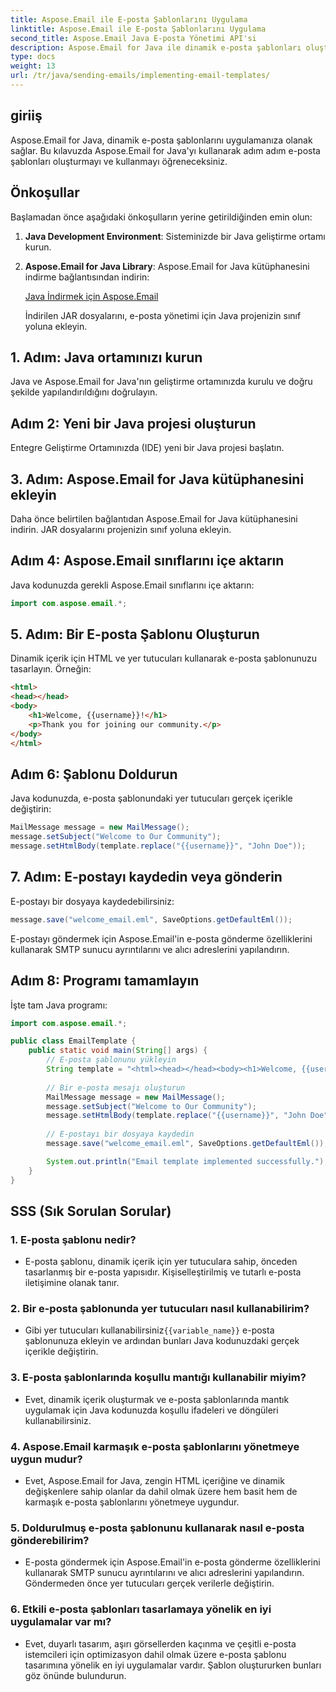 ```yaml
---
title: Aspose.Email ile E-posta Şablonlarını Uygulama
linktitle: Aspose.Email ile E-posta Şablonlarını Uygulama
second_title: Aspose.Email Java E-posta Yönetimi API'si
description: Aspose.Email for Java ile dinamik e-posta şablonları oluşturmayı öğrenin. Etkili e-posta iletişimi için kod örnekleri ve SSS içeren kapsamlı bir kılavuz.
type: docs
weight: 13
url: /tr/java/sending-emails/implementing-email-templates/
---
```


## giriiş

Aspose.Email for Java, dinamik e-posta şablonlarını uygulamanıza olanak sağlar. Bu kılavuzda Aspose.Email for Java'yı kullanarak adım adım e-posta şablonları oluşturmayı ve kullanmayı öğreneceksiniz.

## Önkoşullar

Başlamadan önce aşağıdaki önkoşulların yerine getirildiğinden emin olun:

1. **Java Development Environment**: Sisteminizde bir Java geliştirme ortamı kurun.

2. **Aspose.Email for Java Library**: Aspose.Email for Java kütüphanesini indirme bağlantısından indirin:

   [Java İndirmek için Aspose.Email](https://releases.aspose.com/email/java/)

   İndirilen JAR dosyalarını, e-posta yönetimi için Java projenizin sınıf yoluna ekleyin.

## 1. Adım: Java ortamınızı kurun

Java ve Aspose.Email for Java'nın geliştirme ortamınızda kurulu ve doğru şekilde yapılandırıldığını doğrulayın.

## Adım 2: Yeni bir Java projesi oluşturun

Entegre Geliştirme Ortamınızda (IDE) yeni bir Java projesi başlatın.

## 3. Adım: Aspose.Email for Java kütüphanesini ekleyin

Daha önce belirtilen bağlantıdan Aspose.Email for Java kütüphanesini indirin. JAR dosyalarını projenizin sınıf yoluna ekleyin.

## Adım 4: Aspose.Email sınıflarını içe aktarın

Java kodunuzda gerekli Aspose.Email sınıflarını içe aktarın:

```java
import com.aspose.email.*;
```

## 5. Adım: Bir E-posta Şablonu Oluşturun

Dinamik içerik için HTML ve yer tutucuları kullanarak e-posta şablonunuzu tasarlayın. Örneğin:

```html
<html>
<head></head>
<body>
    <h1>Welcome, {{username}}!</h1>
    <p>Thank you for joining our community.</p>
</body>
</html>
```

## Adım 6: Şablonu Doldurun

Java kodunuzda, e-posta şablonundaki yer tutucuları gerçek içerikle değiştirin:

```java
MailMessage message = new MailMessage();
message.setSubject("Welcome to Our Community");
message.setHtmlBody(template.replace("{{username}}", "John Doe"));
```

## 7. Adım: E-postayı kaydedin veya gönderin

E-postayı bir dosyaya kaydedebilirsiniz:

```java
message.save("welcome_email.eml", SaveOptions.getDefaultEml());
```

E-postayı göndermek için Aspose.Email'in e-posta gönderme özelliklerini kullanarak SMTP sunucu ayrıntılarını ve alıcı adreslerini yapılandırın.

## Adım 8: Programı tamamlayın

İşte tam Java programı:

```java
import com.aspose.email.*;

public class EmailTemplate {
    public static void main(String[] args) {
        // E-posta şablonunu yükleyin
        String template = "<html><head></head><body><h1>Welcome, {{username}}!</h1><p>Thank you for joining our community.</p></body></html>";
        
        // Bir e-posta mesajı oluşturun
        MailMessage message = new MailMessage();
        message.setSubject("Welcome to Our Community");
        message.setHtmlBody(template.replace("{{username}}", "John Doe"));
        
        // E-postayı bir dosyaya kaydedin
        message.save("welcome_email.eml", SaveOptions.getDefaultEml());

        System.out.println("Email template implemented successfully.");
    }
}
```

## SSS (Sık Sorulan Sorular)

### 1. E-posta şablonu nedir?
   - E-posta şablonu, dinamik içerik için yer tutuculara sahip, önceden tasarlanmış bir e-posta yapısıdır. Kişiselleştirilmiş ve tutarlı e-posta iletişimine olanak tanır.

### 2. Bir e-posta şablonunda yer tutucuları nasıl kullanabilirim?
   -  Gibi yer tutucuları kullanabilirsiniz`{{variable_name}}` e-posta şablonunuza ekleyin ve ardından bunları Java kodunuzdaki gerçek içerikle değiştirin.

### 3. E-posta şablonlarında koşullu mantığı kullanabilir miyim?
   - Evet, dinamik içerik oluşturmak ve e-posta şablonlarında mantık uygulamak için Java kodunuzda koşullu ifadeleri ve döngüleri kullanabilirsiniz.

### 4. Aspose.Email karmaşık e-posta şablonlarını yönetmeye uygun mudur?
   - Evet, Aspose.Email for Java, zengin HTML içeriğine ve dinamik değişkenlere sahip olanlar da dahil olmak üzere hem basit hem de karmaşık e-posta şablonlarını yönetmeye uygundur.

### 5. Doldurulmuş e-posta şablonunu kullanarak nasıl e-posta gönderebilirim?
   - E-posta göndermek için Aspose.Email'in e-posta gönderme özelliklerini kullanarak SMTP sunucu ayrıntılarını ve alıcı adreslerini yapılandırın. Göndermeden önce yer tutucuları gerçek verilerle değiştirin.

### 6. Etkili e-posta şablonları tasarlamaya yönelik en iyi uygulamalar var mı?
   - Evet, duyarlı tasarım, aşırı görsellerden kaçınma ve çeşitli e-posta istemcileri için optimizasyon dahil olmak üzere e-posta şablonu tasarımına yönelik en iyi uygulamalar vardır. Şablon oluştururken bunları göz önünde bulundurun.
